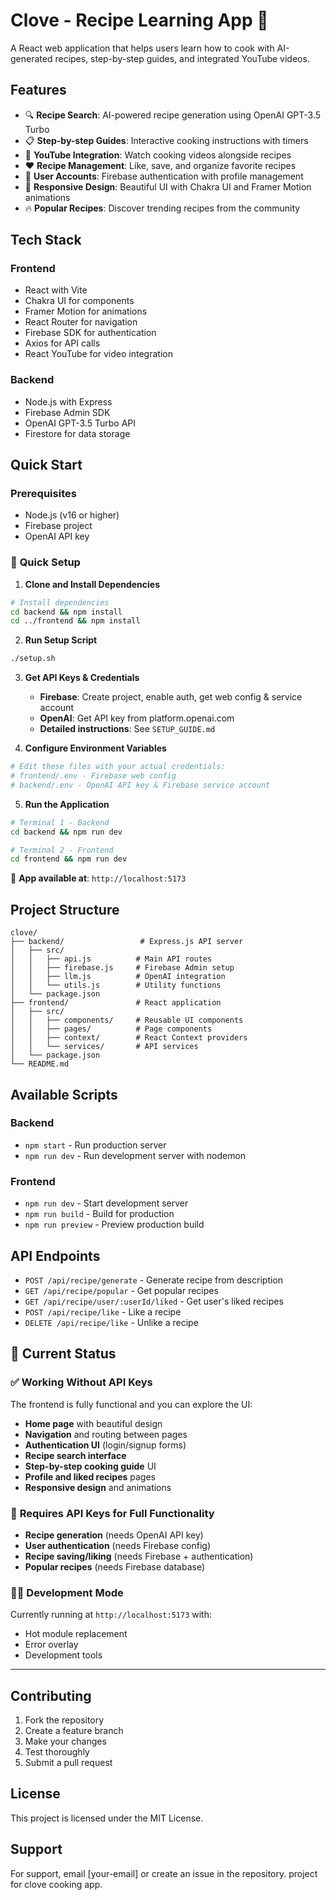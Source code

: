 # Clove - Recipe Learning App 🍳

A React web application that helps users learn how to cook with AI-generated recipes, step-by-step guides, and integrated YouTube videos.

## Features

- 🔍 **Recipe Search**: AI-powered recipe generation using OpenAI GPT-3.5 Turbo
- 📋 **Step-by-step Guides**: Interactive cooking instructions with timers
- 🎥 **YouTube Integration**: Watch cooking videos alongside recipes
- ❤️ **Recipe Management**: Like, save, and organize favorite recipes
- 👥 **User Accounts**: Firebase authentication with profile management
- 📱 **Responsive Design**: Beautiful UI with Chakra UI and Framer Motion animations
- 🔥 **Popular Recipes**: Discover trending recipes from the community

## Tech Stack

### Frontend
- React with Vite
- Chakra UI for components
- Framer Motion for animations
- React Router for navigation
- Firebase SDK for authentication
- Axios for API calls
- React YouTube for video integration

### Backend
- Node.js with Express
- Firebase Admin SDK
- OpenAI GPT-3.5 Turbo API
- Firestore for data storage

## Quick Start

### Prerequisites
- Node.js (v16 or higher)
- Firebase project 
- OpenAI API key

### 🚀 **Quick Setup**

1. **Clone and Install Dependencies**
```bash
# Install dependencies
cd backend && npm install
cd ../frontend && npm install
```

2. **Run Setup Script**
```bash
./setup.sh
```

3. **Get API Keys & Credentials**
   - **Firebase**: Create project, enable auth, get web config & service account
   - **OpenAI**: Get API key from platform.openai.com
   - **Detailed instructions**: See `SETUP_GUIDE.md`

4. **Configure Environment Variables**
```bash
# Edit these files with your actual credentials:
# frontend/.env - Firebase web config
# backend/.env - OpenAI API key & Firebase service account
```

5. **Run the Application**
```bash
# Terminal 1 - Backend
cd backend && npm run dev

# Terminal 2 - Frontend  
cd frontend && npm run dev
```

📱 **App available at**: `http://localhost:5173`

## Project Structure

```
clove/
├── backend/                 # Express.js API server
│   ├── src/
│   │   ├── api.js          # Main API routes
│   │   ├── firebase.js     # Firebase Admin setup
│   │   ├── llm.js          # OpenAI integration
│   │   └── utils.js        # Utility functions
│   └── package.json
├── frontend/               # React application
│   ├── src/
│   │   ├── components/     # Reusable UI components
│   │   ├── pages/          # Page components
│   │   ├── context/        # React Context providers
│   │   └── services/       # API services
│   └── package.json
└── README.md
```

## Available Scripts

### Backend
- `npm start` - Run production server
- `npm run dev` - Run development server with nodemon

### Frontend
- `npm run dev` - Start development server
- `npm run build` - Build for production
- `npm run preview` - Preview production build

## API Endpoints

- `POST /api/recipe/generate` - Generate recipe from description
- `GET /api/recipe/popular` - Get popular recipes
- `GET /api/recipe/user/:userId/liked` - Get user's liked recipes
- `POST /api/recipe/like` - Like a recipe
- `DELETE /api/recipe/like` - Unlike a recipe

## 🚦 **Current Status**

### ✅ **Working Without API Keys**
The frontend is fully functional and you can explore the UI:
- **Home page** with beautiful design
- **Navigation** and routing between pages
- **Authentication UI** (login/signup forms)
- **Recipe search interface**
- **Step-by-step cooking guide** UI
- **Profile and liked recipes** pages
- **Responsive design** and animations

### 🔑 **Requires API Keys for Full Functionality**
- **Recipe generation** (needs OpenAI API key)
- **User authentication** (needs Firebase config)
- **Recipe saving/liking** (needs Firebase + authentication)
- **Popular recipes** (needs Firebase database)

### 🧑‍💻 **Development Mode**
Currently running at `http://localhost:5173` with:
- Hot module replacement
- Error overlay
- Development tools

---

## Contributing

1. Fork the repository
2. Create a feature branch
3. Make your changes
4. Test thoroughly
5. Submit a pull request

## License

This project is licensed under the MIT License.

## Support

For support, email [your-email] or create an issue in the repository.
project for clove cooking app.

